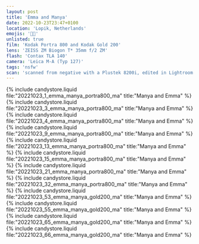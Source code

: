 ```yaml
---
layout: post
title: 'Emma and Manya'
date: 2022-10-23T23:47+0100
location: 'Lopik, Netherlands'
emojis: '🔞👯'
unlisted: true
film: 'Kodak Portra 800 and Kodak Gold 200'
lens: 'ZEISS ZM Biogon T* 35mm f/2 ZM'
flash: 'Contax TLA 140'
camera: 'Leica M-A (Typ 127)'
tags: 'nsfw'
scan: 'scanned from negative with a Plustek 8200i, edited in Lightroom'
---
```


{% include candystore.liquid file:"20221023_1_emma_manya_portra800_ma" title:"Manya and Emma" %}
{% include candystore.liquid file:"20221023_3_emma_manya_portra800_ma" title:"Manya and Emma" %}
{% include candystore.liquid file:"20221023_4_emma_manya_portra800_ma" title:"Manya and Emma" %}
{% include candystore.liquid file:"20221023_9_emma_manya_portra800_ma" title:"Manya and Emma" %}
{% include candystore.liquid file:"20221023_13_emma_manya_portra800_ma" title:"Manya and Emma" %}
{% include candystore.liquid file:"20221023_15_emma_manya_portra800_ma" title:"Manya and Emma" %}
{% include candystore.liquid file:"20221023_21_emma_manya_portra800_ma" title:"Manya and Emma" %}
{% include candystore.liquid file:"20221023_32_emma_manya_portra800_ma" title:"Manya and Emma" %}
{% include candystore.liquid file:"20221023_53_emma_manya_gold200_ma" title:"Manya and Emma" %}
{% include candystore.liquid file:"20221023_55_emma_manya_gold200_ma" title:"Manya and Emma" %}
{% include candystore.liquid file:"20221023_65_emma_manya_gold200_ma" title:"Manya and Emma" %}
{% include candystore.liquid file:"20221023_66_emma_manya_gold200_ma" title:"Manya and Emma" %}